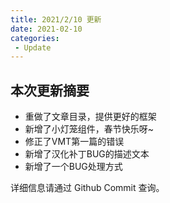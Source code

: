 ```yaml
---
title: 2021/2/10 更新
date: 2021-02-10
categories:
 - Update
---
```


## 本次更新摘要

- 重做了文章目录，提供更好的框架
- 新增了小灯笼组件，春节快乐呀~
- 修正了VMT第一篇的错误
- 新增了汉化补丁BUG的描述文本
- 新增了一个BUG处理方式

详细信息请通过 Github Commit 查询。